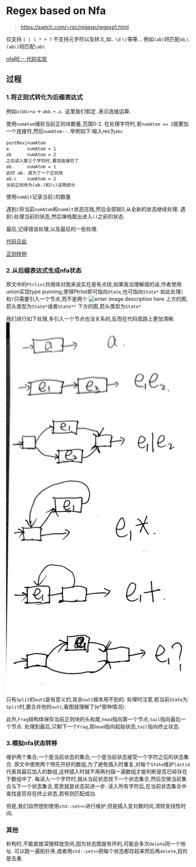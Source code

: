 # Regex based on Nfa
> https://swtch.com/~rsc/regexp/regexp1.html

仅支持 `( | ) * + ?`
不支持元字符以及转义,如`.` `\d` `\(`等等...
例如`(ab)`将匹配`ab`,`\(ab\)`将匹配`\ab\`

[nfaRE-- 代码实现](./nfaRE--.hpp)

## 过程
### 1.将正则式转化为后缀表达式
例如`a(bb)+a` -> `abb.+.a.` 这里我们假定`.`表示连接运算.

使用`numAtom`储存当前正则块数量,范围0-2.
在处理字符时,若`numAtom == 2`就要加一个连接符,然后`numAtom--`.
举例如下:输入rex为`abc`
```
postRex|numAtom
a       numAtom = 1
ab      numAtom = 2
之后读入第三个字符时,要加连接符了
ab.     numAtom = 1
此时 ab. 成为了一个正则块
ab.c    numAtom = 2
当前正则块为(ab.)和(c)这两部分
```
使用`numAlt`记录当前`|`的数量

遇到`(`将当前`numAtom`和`numAlt`状态压栈,然后全部赋0,从全新的状态继续处理.
遇到`)`处理当前的状态,然后弹栈取出进入`()`之前的状态.

最后,记得错误处理,以及最后的一些处理.

[代码见此](test\rexToPostRexTest.cc)

[正则样例](test\rexTest.txt)

### 2.从后缀表达式生成nfa状态
原文中的`Ptrlist`共用体对我来说实在是有点绕,如果我没理解错的话,作者使用union实现type punning,使得Ptrlist即可指向`State`,也可指向`State*`
如此处理`|`和`?`只需要引入一个节点,而不是两个
![enter image description here](https://pic1.zhimg.com/v2-8270a394daf5b58cc218c256c00adee5_r.jpg)
上方的图,箭头类型为`State*`或者`State**`
下方的图,箭头类型为`State*`


我们进行如下处理,多引入一个节点也没关系的,反而在代码思路上更加清晰.
![scanner_20210403_232010](/assets/scanner_20210403_232010.jpg)
只有`Split`的`out1`是有意义的,其余`out1`根本用不到的.
处理时注意,若当前`State`为`Split`时,要合并他的`out1`,看图就理解了(e*那种情况).

此外,`Frag`结构体保存当前正则块的头和尾,`head`指向第一个节点,`tail`指向最后一个节点.
处理到最后,只剩下一个`Frag`,其`head`指向起始状态,`tail`指向终止状态.

### 3.模拟nfa状态转移

维护两个集合,一个是当前状态的集合,一个是当前状态接受一个字符之后的状态集合.
原文中使用两个预先开好的数组,为了避免插入时重复,对每个`State`维护`lastid`代表其最后加入的数组,这样插入时就不用再扫描一遍数组才能判断是否已经存在于数组中了.
每读入一个字符时,就从当前状态找下一个状态集合,然后交换当前集合与下一个状态集合,意思就是状态前进一步.
读入所有字符后,在当前状态集合中查找是否存在终止状态,若有则匹配成功.

但是,我们自然想到使用`std::set<>`进行维护,但是插入变对数时间,清除变线性时间.


### 其他
析构时,不能直接深搜释放空间,因为状态图是有环的,可能会多次`delete`同一个地址.
可以跑一遍拓扑序,或者用`std::set<>`把每个状态都存起来然后再`delete`,目的是去重.
